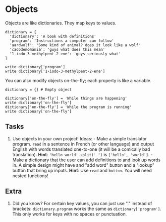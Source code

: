 Objects
=======
Objects are like dictionaries. They map keys to values.
```
dictionary = {
  'dictionary': 'A book with definitions'
  'program': 'Instructions a computer can follow'
  'aardwolf': 'Some kind of animal? does it look like a wolf'
  'cacodemomania': 'guys what does this mean'
  '1-iodo-3-methylpent-2-ene': 'guys seriously what'
}

write dictionary['program']
write dictionary['1-iodo-3-methylpent-2-ene']
```
You can also modify objects on-the-fly; each property is like a variable.
```
dictionary = {} # Empty object

dictionary['on-the-fly'] = 'While things are happening'
write dictionary['on-the-fly']
dictionary['on-the-fly'] = 'While the program is running'
write dictionary['on-the-fly']
```

Tasks
-----
  1. Use objects in your own project! Ideas:
    - Make a simple translator program. `read` in a sentence in French (or other language) and output English with words translated one-to-one (it will be a comically bad translation). **Hint**: `'hello world'.split(' ')` is `['hello', 'world']`.
    - Make a dictionary that the user can add definitions to and look up words in. A simple design might have and "add word" button and a "lookup" button that bring up inputs. **Hint**: Use `read` and `button`. You will need nested functions!

Extra
-----
  1. Did you know? For certain key values, you can just use "." instead of brackets: `dictionary.program` works the same as `dictionary['program']`. This only works for keys with no spaces or punctuation.
